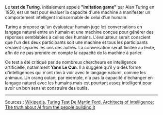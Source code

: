 Le **test de Turing**, initialement appelé **"imitation game"** par Alan Turing en 1950, est un test pour évaluer la capacité d'une machine à manifester un comportement intelligent indiscernable de celui d'un humain.

Turing a proposé qu'un évaluateur humain juge les conversations en langage naturel entre un humain et une machine conçue pour générer des réponses semblables à celles des humains. L'évaluateur serait conscient que l'un des deux participants soit une machine et tous les participants seraient séparés les uns des autres. La conversation serait limitée au texte, afin de ne pas prendre en compte la capacité de la machine à parler.

Ce test a été critiqué par de nombreux chercheurs en intelligence artificielle, notamment **Yann Le Cun**. Il a suggéré qu'il y a des forme d'intelligences qui n'ont rien à voir avec le langage naturel, comme les animaux. Un orang outan, par exemple, n'a pas la capacité d'échanger en langage naturel avec les humains mais est pourtant assez intelligent pour avoir un bon sens et construire des outils.

---
Sources :
[Wikipedia. Turing Test](https://en.wikipedia.org/wiki/Turing_test)
[De Martin Ford. Architects of Intelligence: The truth about AI from the people building it](https://www.google.fr/books/edition/Architects_of_Intelligence/e4d7DwAAQBAJ?hl=fr&gbpv=0)